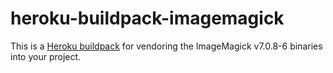 heroku-buildpack-imagemagick
=================================

This is a [Heroku buildpack](http://devcenter.heroku.com/articles/buildpacks) for vendoring the ImageMagick v7.0.8-6 binaries into your project.
